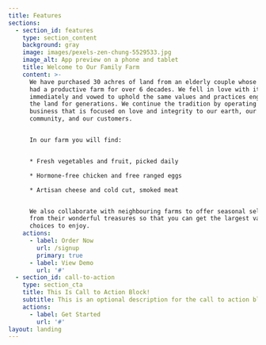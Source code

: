 ```yaml
---
title: Features
sections:
  - section_id: features
    type: section_content
    background: gray
    image: images/pexels-zen-chung-5529533.jpg
    image_alt: App preview on a phone and tablet
    title: Welcome to Our Family Farm
    content: >-
      We have purchased 30 achres of land from an elderly couple whose ancestors
      had a productive farm for over 6 decades. We fell in love with it
      immediately and vowed to uphold the same values and practices engrained in
      the land for generations. We continue the tradition by operating a family
      business that is focused on love and integrity to our earth, our
      community, and our customers.


      In our farm you will find:


      * Fresh vegetables and fruit, picked daily

      * Hormone-free chicken and free ranged eggs

      * Artisan cheese and cold cut, smoked meat


      We also collaborate with neighbouring farms to offer seasonal selections
      from their wonderful treasures so that you can get the largest variety of
      choices to enjoy.
    actions:
      - label: Order Now
        url: /signup
        primary: true
      - label: View Demo
        url: '#'
  - section_id: call-to-action
    type: section_cta
    title: This Is Call to Action Block!
    subtitle: This is an optional description for the call to action block.
    actions:
      - label: Get Started
        url: '#'
layout: landing
---
```

